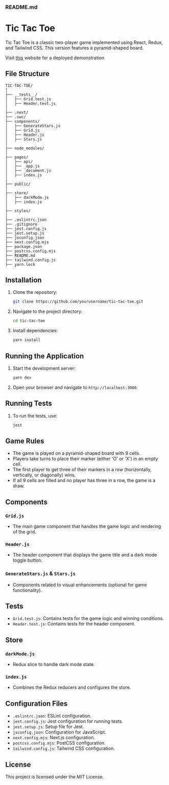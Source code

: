 
### README.md


# Tic Tac Toe

Tic Tac Toe is a classic two-player game implemented using React, Redux, and Tailwind CSS. This version features a pyramid-shaped board.

Visit [this](https://special-tic-tac-toe.vercel.app) website for a deployed demonstration

## File Structure

```plaintext
TIC-TAC-TOE/
│
├── __tests__/
│   ├── Grid.test.js
│   ├── Header.test.js
│
├── .next/
├── .swc/
├── components/
│   ├── GenerateStars.js
│   ├── Grid.js
│   ├── Header.js
│   ├── Stars.js
│
├── node_modules/
│
├── pages/
│   ├── api/
│   ├── _app.js
│   ├── _document.js
│   ├── index.js
│
├── public/
│
├── store/
│   ├── darkMode.js
│   ├── index.js
│
├── styles/
│
├── .eslintrc.json
├── .gitignore
├── jest.config.js
├── jest.setup.js
├── jsconfig.json
├── next.config.mjs
├── package.json
├── postcss.config.mjs
├── README.md
├── tailwind.config.js
├── yarn.lock
```

## Installation

1. Clone the repository:
   ```bash
   git clone https://github.com/yourusername/tic-tac-toe.git
   ```
2. Navigate to the project directory:
   ```bash
   cd tic-tac-toe
   ```
3. Install dependencies:
   ```bash
   yarn install
   ```

## Running the Application

1. Start the development server:
   ```bash
   yarn dev
   ```
2. Open your browser and navigate to `http://localhost:3000`.

## Running Tests

1. To run the tests, use:
   ```bash
   jest
   ```

## Game Rules

- The game is played on a pyramid-shaped board with 9 cells.
- Players take turns to place their marker (either 'O' or 'X') in an empty cell.
- The first player to get three of their markers in a row (horizontally, vertically, or diagonally) wins.
- If all 9 cells are filled and no player has three in a row, the game is a draw.

## Components

### `Grid.js`
- The main game component that handles the game logic and rendering of the grid.

### `Header.js`
- The header component that displays the game title and a dark mode toggle button.

### `GenerateStars.js` & `Stars.js`
- Components related to visual enhancements (optional for game functionality).

## Tests

- `Grid.test.js`: Contains tests for the game logic and winning conditions.
- `Header.test.js`: Contains tests for the header component.

## Store

### `darkMode.js`
- Redux slice to handle dark mode state.

### `index.js`
- Combines the Redux reducers and configures the store.

## Configuration Files

- `.eslintrc.json`: ESLint configuration.
- `jest.config.js`: Jest configuration for running tests.
- `jest.setup.js`: Setup file for Jest.
- `jsconfig.json`: Configuration for JavaScript.
- `next.config.mjs`: Next.js configuration.
- `postcss.config.mjs`: PostCSS configuration.
- `tailwind.config.js`: Tailwind CSS configuration.

## License

This project is licensed under the MIT License.

